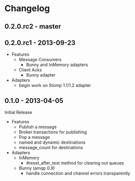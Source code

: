 # Changelog

## 0.2.0.rc2 - master

## 0.2.0.rc1 - 2013-09-23

* Features
    * Message Consumers
        * Bunny and InMemory adapters
    * Client Acks
        * Bunny adapter
* Adapters
    * begin work on Stomp 1.1/1.2 adapter

## 0.1.0 - 2013-04-05

Initial Release

* Features
    * Publish a message
    * Broker transactions for publishing
    * Pop a message
    * named and dynamic destinations
    * message_count for destinations
* Adapters
    * InMemory
        * #reset_after_test method for clearing out queues
    * Bunny (amqp 0.9)
        * handle connection and channel errors transparently
